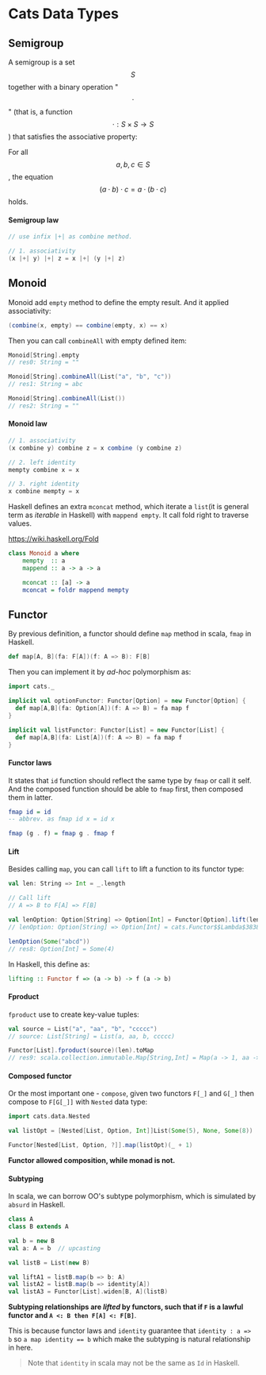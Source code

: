 # Cats Data Types

## Semigroup

A semigroup is a set $$S$$ together with a binary operation "$${\displaystyle \cdot}$$" (that is, a function $${\displaystyle \cdot :S\times S\rightarrow S}$$) that satisfies the associative property:

For all $${\displaystyle a,b,c\in S}$$, the equation $${\displaystyle (a\cdot b)\cdot c=a\cdot (b\cdot c)}$$ holds.

#### Semigroup law

```scala
// use infix |+| as combine method.

// 1. associativity
(x |+| y) |+| z = x |+| (y |+| z) 
```

## Monoid

Monoid add `empty` method to define the empty result. And it applied associativity:

```scala
(combine(x, empty) == combine(empty, x) == x)
```

Then you can call `combineAll` with empty defined item:

```scala
Monoid[String].empty
// res0: String = ""

Monoid[String].combineAll(List("a", "b", "c"))
// res1: String = abc

Monoid[String].combineAll(List())
// res2: String = ""
```

#### Monoid law

```scala
// 1. associativity
(x combine y) combine z = x combine (y combine z)

// 2. left identity
mempty combine x = x               

// 3. right identity
x combine mempty = x               
```

Haskell defines an extra `mconcat` method, which iterate a `list`(it is general term as _iterable_ in Haskell) with `mappend empty`. It call fold right to traverse values.

https://wiki.haskell.org/Fold

```haskell
class Monoid a where
    mempty  :: a
    mappend :: a -> a -> a

    mconcat :: [a] -> a
    mconcat = foldr mappend mempty
```

## Functor

By previous definition, a functor should define `map` method in scala, `fmap` in Haskell.

```scala
def map[A, B](fa: F[A])(f: A => B): F[B]
```

Then you can implement it by _ad-hoc_ polymorphism as:

```scala
import cats._

implicit val optionFunctor: Functor[Option] = new Functor[Option] {
  def map[A,B](fa: Option[A])(f: A => B) = fa map f
}

implicit val listFunctor: Functor[List] = new Functor[List] {
  def map[A,B](fa: List[A])(f: A => B) = fa map f
}
```

#### Functor laws

It states that `id` function should reflect the same type by `fmap` or call it self. And the composed function should be able to `fmap` first, then composed them in latter.

```haskell
fmap id = id
-- abbrev. as fmap id x = id x

fmap (g . f) = fmap g . fmap f
```

#### Lift

Besides calling `map`, you can call `lift` to lift a function to its functor type:

```scala
val len: String => Int = _.length

// Call lift
// A => B to F[A] => F[B]

val lenOption: Option[String] => Option[Int] = Functor[Option].lift(len)
// lenOption: Option[String] => Option[Int] = cats.Functor$$Lambda$3838/109914554@70211317

lenOption(Some("abcd"))
// res8: Option[Int] = Some(4)
```

In Haskell, this define as:

```haskell
lifting :: Functor f => (a -> b) -> f (a -> b)
```

#### Fproduct

`fproduct` use to create key-value tuples:

```scala
val source = List("a", "aa", "b", "ccccc")
// source: List[String] = List(a, aa, b, ccccc)

Functor[List].fproduct(source)(len).toMap
// res9: scala.collection.immutable.Map[String,Int] = Map(a -> 1, aa -> 2, b -> 1, ccccc -> 5)
```

#### Composed functor 

Or the most important one - `compose`, given two functors `F[_]` and `G[_]` then compose to `F[G[_]]` with `Nested` data type:

```scala
import cats.data.Nested

val listOpt = [Nested[List, Option, Int]]List(Some(5), None, Some(8))

Functor[Nested[List, Option, ?]].map(listOpt)(_ + 1)
```

**Functor allowed composition, while monad is not.**

#### Subtyping 

In scala, we can borrow OO's subtype polymorphism, which is simulated by `absurd` in Haskell.

```scala
class A
class B extends A

val b = new B
val a: A = b  // upcasting

val listB = List(new B)

val liftA1 = listB.map(b => b: A)
val listA2 = listB.map(b => identity[A])
val listA3 = Functor[List].widen[B, A](listB)
```

**Subtyping relationships are _lifted_ by functors, such that if `F` is a lawful functor and `A <: B then F[A] <: F[B]`**. 

This is because functor laws and `identity` guarantee that `identity : a => b` so `a map identity == b` which make the subtyping is natural relationship in here.

> Note that `identity` in scala may not be the same as `Id` in Haskell.